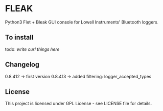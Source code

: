 # FLEAK

Python3 Flet + Bleak GUI console for Lowell Instruments' Bluetooth loggers.

## To install

todo: _write curl things here_

## Changelog

0.8.412 -> first version
0.8.413 -> added filtering: logger_accepted_types

## License

This project is licensed under GPL License - see LICENSE file for details.
